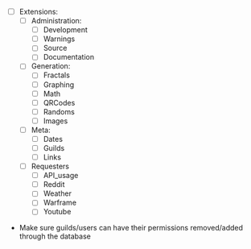 - [ ] Extensions:
    - [ ] Administration:
        - [ ] Development
        - [ ] Warnings
        - [ ] Source
        - [ ] Documentation
    - [ ] Generation:
        - [ ] Fractals
        - [ ] Graphing
        - [ ] Math
        - [ ] QRCodes
        - [ ] Randoms
        - [ ] Images
    - [ ] Meta:
        - [ ] Dates
        - [ ] Guilds
        - [ ] Links
    - [ ] Requesters
        - [ ] API_usage
        - [ ] Reddit
        - [ ] Weather
        - [ ] Warframe
        - [ ] Youtube

- Make sure guilds/users can have their permissions removed/added through the database